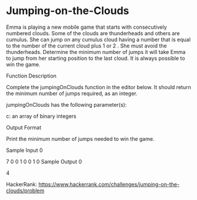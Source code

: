 # Jumping-on-the-Clouds
Emma is playing a new mobile game that starts with consecutively numbered clouds. Some of the clouds are thunderheads and others are cumulus. She can jump on any cumulus cloud having a number that is equal to the number of the current cloud plus 1 or 2 . She must avoid the thunderheads. Determine the minimum number of jumps it will take Emma to jump from her starting position to the last cloud. It is always possible to win the game.

Function Description

Complete the jumpingOnClouds function in the editor below. It should return the minimum number of jumps required, as an integer.

jumpingOnClouds has the following parameter(s):

c: an array of binary integers

Output Format

Print the minimum number of jumps needed to win the game.

Sample Input 0

7
0 0 1 0 0 1 0
Sample Output 0

4

HackerRank: https://www.hackerrank.com/challenges/jumping-on-the-clouds/problem
